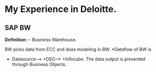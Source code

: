 # My Experience in Deloitte.

			
## SAP BW

**Definition**:-- Business Warehouse.

BW picks data from ECC and does modeling in BW.
*Dataflow of BW is 
+ Datasource--> 
+DSO--> 
+Infocube.
The data output is presented through Business Objects.
